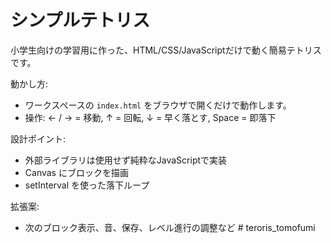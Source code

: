 # シンプルテトリス

小学生向けの学習用に作った、HTML/CSS/JavaScriptだけで動く簡易テトリスです。

動かし方:
- ワークスペースの `index.html` をブラウザで開くだけで動作します。
- 操作: ← / → = 移動, ↑ = 回転, ↓ = 早く落とす, Space = 即落下

設計ポイント:
- 外部ライブラリは使用せず純粋なJavaScriptで実装
- Canvas にブロックを描画
- setInterval を使った落下ループ

拡張案:
- 次のブロック表示、音、保存、レベル進行の調整など
#   t e r o r i s _ t o m o f u m i  
 